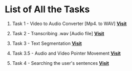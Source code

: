 # List of All the Tasks

1. Task 1 - Video to Audio Converter [Mp4. to WAV]
**[Visit](https://github.com/Tanushkagarg/Search_in_Video/tree/kaushik/Task1)**

2. Task 2 - Transcribing .wav [Audio file]
**[Visit](https://github.com/Tanushkagarg/Search_in_Video/tree/kaushik/Task%202)**

3. Task 3 - Text Segmentation
**[Visit](https://github.com/Tanushkagarg/Search_in_Video/tree/kaushik/Task%203)**

4. Task 3.5 - Audio and Video Pointer Movement
**[Visit](https://github.com/Tanushkagarg/Search_in_Video/tree/kaushik/Task%203.5)**

5. Task 4 - Searching the user's sentences
**[Visit](https://github.com/Tanushkagarg/Search_in_Video/tree/kaushik/Task%204)**
